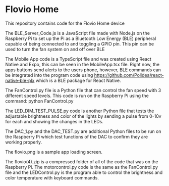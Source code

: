 # Flovio Home
This repository contains code for the Flovio Home device

The BLE_Server_Code.js is a JavaScript file made with Node.js on the Raspberry Pi to set up the Pi as a Bluetooth Low Energy (BLE) peripheral capable of being connected to and toggling a GPIO pin. This pin can be used to turn the fan system on and off over BLE

The Mobile App code is a TypeScript file and was created using React Native and Expo, this can be seen in the MobileApp.tsx file. Right now, the apps buttons send alerts to the users phone, however, BLE commands can be integrated into the program code using https://github.com/Polidea/react-native-ble-plx which is a BLE package for React Native. 

The FanControl.py file is a Python file that can control the fan speed with 3 different speed levels. This code is run on the Raspberry Pi using the command:
python FanControl.py

The LED_DIM_TEST_PULSE.py code is another Python file that tests the adjustable brightness and color of the lights by sending a pulse from 0-10v for each and showing the changes in the LEDs.

The DAC_1.py and the DAC_TEST.py are additional Python files to be run on the Raspberry Pi which test functions of the DAC to confirm they are working properly.

The flovio.png is a sample app loading screen.

The flovio(4).zip is a compressed folder of all of the code that was on the Raspberry Pi. The motorcontrol.py code is the same as the FanControl.py file and the LEDControl.py is the program able to control the brightness and color temperature with keyboard commands. 

